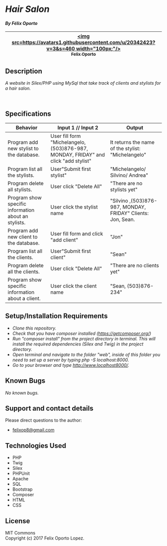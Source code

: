 
# _Hair Salon_			

#### _By Félix Oporto_		
| [<img src=https://avatars1.githubusercontent.com/u/20342423?v=3&s=460 width="100px;"/><br /><sub>Felix Oporto</sub>](https://github.com/felixop8) |		
| :---: |		


## Description		

_A website in Silex/PHP using MySql that take track of clients and stylists for a hair salon._		


&nbsp;
## Specifications

|Behavior|Input 1 // Input 2|Output|
|--------|-----|------|
| Program add new stylist to the database.  | User fill form "Michelangelo, (503)876-987, MONDAY, FRIDAY"  and click "add stylist" | It returns the name of the stylist: "Michelangelo"|
| Program list all the stylists. | User"Submit first stylist" | "Michelangelo/ Silvino/ Andrea" |
| Program delete all stylists.  | User click "Delete All" | "There are no stylists yet" |
| Program show specific information about an stylists.  | User click the stylist name |"Silvino ,(503)876-987, MONDAY, FRIDAY" Clients: Jon, Sean. |
| Program add new client to the database. | User fill form and click "add client" | "Jon" |
| Program list all the clients. | User"Submit first client" | "Sean" |
| Program delete all the clients.  | User click "Delete All" | "There are no clients yet" |
| Program show specific information about a client. | User click the client name | "Sean, (503)876-234" | 	


## Setup/Installation Requirements		

* _Clone this repository._		
* _Check that you have composer installed (https://getcomposer.org/)_		
* _Run "composer install" from the project directory in terminal. This will install the required dependencies (Silex and Twig) in the project directory._		
* _Open terminal and navigate to the folder "web", inside of this folder you need to set up  a server by typing php -S localhost:8000._		
* _Go to your browser and type http://www.localhost8000/._		


## Known Bugs		

_No known bugs._		

## Support and contact details		

Please direct questions  to the author:		
* felixop8@gmail.com		


## Technologies Used		
* PHP
* Twig
* Silex
* PHPUnit
* Apache
* SQL
* Bootstrap
* Composer
* HTML
* CSS


## License		
MIT Commons		
Copyright (c) 2017 Felix Oporto Lopez.
